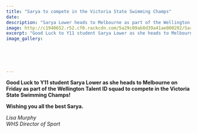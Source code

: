 ```yaml
---
title: "Sarya to compete in the Victoria State Swimming Champs"
date: 
description: "Sarya Lower heads to Melbourne as part of the Wellington Talent ID squad to compete in the Victoria State Swimming Champs!"
image: http://c1940652.r52.cf0.rackcdn.com/5a29c09ab8d39a41ae000292/Sarya-Lower-to-Melbourne.jpg
excerpt: "Good Luck to Y11 student Sarya Lower as she heads to Melbourne on Friday as part of the Wellington Talent ID squad to compete in the Victoria State Swimming Champs!"
image_gallery:
    
    
    
    
    
---
```


<p><strong>Good Luck to Y11 student Sarya Lower as she heads to Melbourne on Friday as part of the Wellington Talent ID squad to compete in the Victoria State Swimming Champs!&nbsp;</strong><br /><strong></strong></p>
<p><strong>Wishing you all the best Sarya.</strong></p>
<p><em>Lisa Murphy<br />WHS Director of Sport</em></p>


